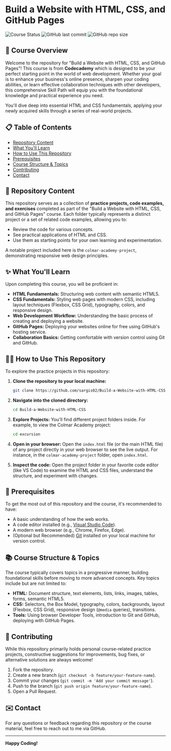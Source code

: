 # Build a Website with HTML, CSS, and GitHub Pages

![Course Status](https://img.shields.io/badge/Course-Active-brightgreen)
![GitHub last commit](https://img.shields.io/github/last-commit/sargis02/Build-a-Website-with-HTML-CSS)
![GitHub repo size](https://img.shields.io/github/repo-size/sargis02/Build-a-Website-with-HTML-CSS)

## 🚀 Course Overview

Welcome to the repository for "Build a Website with HTML, CSS, and GitHub Pages"! This course is from **Codecademy** which is designed to be your perfect starting point in the world of web development. Whether your goal is to enhance your business's online presence, sharpen your coding abilities, or learn effective collaboration techniques with other developers, this comprehensive Skill Path will equip you with the foundational knowledge and practical experience you need.

You'll dive deep into essential HTML and CSS fundamentals, applying your newly acquired skills through a series of real-world projects.

## 📋 Table of Contents

* [Repository Content](#-repository-content)
* [What You'll Learn](#-what-youll-learn)
* [How to Use This Repository](#-how-to-use-this-repository)
* [Prerequisites](#-prerequisites)
* [Course Structure & Topics](#-course-structure--topics)
* [Contributing](#-contributing)
* [Contact](#-contact)

## 📁 Repository Content

This repository serves as a collection of **practice projects, code examples, and exercises** completed as part of the "Build a Website with HTML, CSS, and GitHub Pages" course. Each folder typically represents a distinct project or a set of related code examples, allowing you to:

* Review the code for various concepts.
* See practical applications of HTML and CSS.
* Use them as starting points for your own learning and experimentation.

A notable project included here is the `colmar-academy-project`, demonstrating responsive web design principles.

## ✨ What You'll Learn

Upon completing this course, you will be proficient in:

* **HTML Fundamentals:** Structuring web content with semantic HTML5.
* **CSS Fundamentals:** Styling web pages with modern CSS, including layout techniques (Flexbox, CSS Grid), typography, colors, and responsive design.
* **Web Development Workflow:** Understanding the basic process of creating and deploying a website.
* **GitHub Pages:** Deploying your websites online for free using GitHub's hosting service.
* **Collaboration Basics:** Getting comfortable with version control using Git and GitHub.

## 👩‍💻 How to Use This Repository

To explore the practice projects in this repository:

1.  **Clone the repository to your local machine:**
    ```bash
    git clone https://github.com/sargis02/Build-a-Website-with-HTML-CSS.git
    ```

2.  **Navigate into the cloned directory:**
    ```bash
    cd Build-a-Website-with-HTML-CSS
    ```

3.  **Explore Projects:** You'll find different project folders inside. For example, to view the Colmar Academy project:
    ```bash
    cd excursion
    ```

4.  **Open in your browser:**
    Open the `index.html` file (or the main HTML file) of any project directly in your web browser to see the live output. For instance, in the `colmar-academy-project` folder, open `index.html`.

5.  **Inspect the code:**
    Open the project folder in your favorite code editor (like VS Code) to examine the HTML and CSS files, understand the structure, and experiment with changes.

## 📝 Prerequisites

To get the most out of this repository and the course, it's recommended to have:

* A basic understanding of how the web works.
* A code editor installed (e.g., [Visual Studio Code](https://code.visualstudio.com/)).
* A modern web browser (e.g., Chrome, Firefox, Edge).
* (Optional but Recommended) [Git](https://git-scm.com/downloads) installed on your local machine for version control.

## 📚 Course Structure & Topics

The course typically covers topics in a progressive manner, building foundational skills before moving to more advanced concepts. Key topics include but are not limited to:

* **HTML:** Document structure, text elements, lists, links, images, tables, forms, semantic HTML5.
* **CSS:** Selectors, the Box Model, typography, colors, backgrounds, layout (Flexbox, CSS Grid), responsive design (`@media` queries), transitions.
* **Tools:** Using browser Developer Tools, introduction to Git and GitHub, deploying with GitHub Pages.

## 🤝 Contributing

While this repository primarily holds personal course-related practice projects, constructive suggestions for improvements, bug fixes, or alternative solutions are always welcome!

1.  Fork the repository.
2.  Create a new branch (`git checkout -b feature/your-feature-name`).
3.  Commit your changes (`git commit -m 'Add your commit message'`).
4.  Push to the branch (`git push origin feature/your-feature-name`).
5.  Open a Pull Request.


## ✉️ Contact

For any questions or feedback regarding this repository or the course material, feel free to reach out to me via GitHub.

---

**Happy Coding!**
